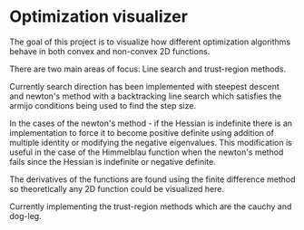 # Optimization visualizer

The goal of this project is to visualize how different optimization algorithms behave in both convex and non-convex 2D functions.

There are two main areas of focus: Line search and trust-region methods. 

Currently search direction has been implemented with steepest descent and newton's method with a backtracking line search which satisfies the armijo conditions being used to find the step size. 

In the cases of the newton's method - if the Hessian is indefinite there is an implementation to force it to become positive definite using addition of multiple identity or modifying the negative eigenvalues. This modification is useful in the case of the Himmelblau function when the newton's method fails since the Hessian is indefinite or negative definite. 

The derivatives of the functions are found using the finite difference method so theoretically any 2D function could be visualized here. 

Currently implementing the trust-region methods which are the cauchy and dog-leg.
